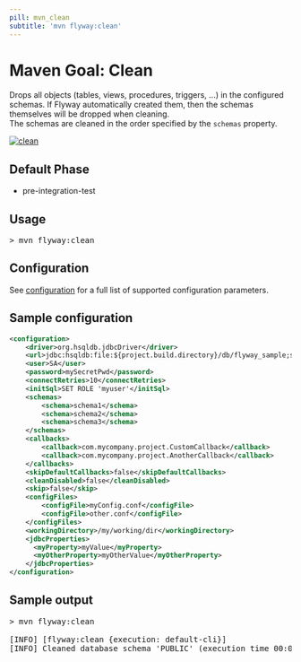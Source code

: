 ```yaml
---
pill: mvn_clean
subtitle: 'mvn flyway:clean'
---
```

# Maven Goal: Clean

Drops all objects (tables, views, procedures, triggers, ...) in the configured schemas. If Flyway automatically created them, then the schemas themselves will be dropped when cleaning.<br/>
The schemas are cleaned in the order specified by the <code>schemas</code> property.

<a href="Commands/clean"><img src="assets/command-clean.png" alt="clean"></a>

## Default Phase

- pre-integration-test

## Usage

<pre class="console"><span>&gt;</span> mvn flyway:clean</pre>

## Configuration

See [configuration](Configuration/parameters) for a full list of supported configuration parameters.

## Sample configuration

```xml
<configuration>
    <driver>org.hsqldb.jdbcDriver</driver>
    <url>jdbc:hsqldb:file:${project.build.directory}/db/flyway_sample;shutdown=true</url>
    <user>SA</user>
    <password>mySecretPwd</password>
    <connectRetries>10</connectRetries>
    <initSql>SET ROLE 'myuser'</initSql>
    <schemas>
        <schema>schema1</schema>
        <schema>schema2</schema>
        <schema>schema3</schema>
    </schemas>
    <callbacks>
        <callback>com.mycompany.project.CustomCallback</callback>
        <callback>com.mycompany.project.AnotherCallback</callback>
    </callbacks>
    <skipDefaultCallbacks>false</skipDefaultCallbacks>
    <cleanDisabled>false</cleanDisabled>
    <skip>false</skip>
    <configFiles>
        <configFile>myConfig.conf</configFile>
        <configFile>other.conf</configFile>
    </configFiles>
    <workingDirectory>/my/working/dir</workingDirectory>
    <jdbcProperties>
      <myProperty>myValue</myProperty>
      <myOtherProperty>myOtherValue</myOtherProperty>
    </jdbcProperties>
</configuration>
```

## Sample output

<pre class="console">&gt; mvn flyway:clean

[INFO] [flyway:clean {execution: default-cli}]
[INFO] Cleaned database schema 'PUBLIC' (execution time 00:00.016s)</pre>
